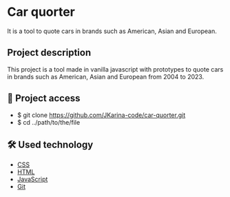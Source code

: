 # Car quorter
It is a tool to quote cars in brands such as American, Asian and European.

## Project description
This project is a tool made in vanilla javascript with prototypes to quote cars in brands such as American, Asian and European from 2004 to 2023.

## 📁 Project access
 * $ git clone https://github.com/JKarina-code/car-quorter.git
 * $ cd ../path/to/the/file
 
## 🛠️ Used technology 
* [CSS](https://www.w3schools.com/Css/                          )
* [HTML](https://www.w3schools.com/html/)
* [JavaScript](https://www.w3schools.com/js)
* [Git](https://git-scm.com/docs)
